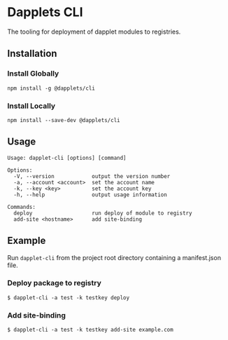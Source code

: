 # Dapplets CLI
The tooling for deployment of dapplet modules to registries.

## Installation
### Install Globally
```
npm install -g @dapplets/cli
```
### Install Locally
```
npm install --save-dev @dapplets/cli
```

## Usage
```
Usage: dapplet-cli [options] [command]

Options:
  -V, --version            output the version number
  -a, --account <account>  set the account name
  -k, --key <key>          set the account key
  -h, --help               output usage information

Commands:
  deploy                   run deploy of module to registry
  add-site <hostname>      add site-binding
```

## Example
Run `dapplet-cli` from the project root directory containing a manifest.json file.

### Deploy package to registry
```
$ dapplet-cli -a test -k testkey deploy
```

### Add site-binding
```
$ dapplet-cli -a test -k testkey add-site example.com
```